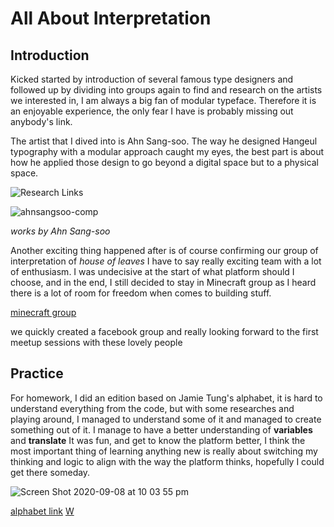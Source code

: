 # All About Interpretation

## Introduction

Kicked started by introduction of several famous type designers and followed up by dividing into groups again to find and research on the artists we interested in, I am always a big fan of modular typeface. Therefore it is an enjoyable experience, the only fear I have is probably missing out anybody's link.

The artist that I dived into is Ahn Sang-soo. The way he designed Hangeul typography with a modular approach caught my eyes, the best part is about how he applied those design to go beyond a digital space but to a physical space.

![Research Links](https://user-images.githubusercontent.com/68985229/92473029-8f472800-f21d-11ea-864b-62e73a8ce084.JPG)

![ahnsangsoo-comp](https://user-images.githubusercontent.com/68985229/92473563-23b18a80-f21e-11ea-974e-0462a6178cad.jpg)

*works by Ahn Sang-soo*

Another exciting thing happened after is of course confirming our group of interpretation of *house of leaves* I have to say really exciting team with a lot of enthusiasm. I was undecisive at the start of what platform should I choose, and in the end, I still decided to stay in Minecraft group as I heard there is a lot of room for freedom when comes to building stuff.

[minecraft group](https://docs.google.com/presentation/d/1c1KexKLj99n7Z-FLky9NW8Zqkgk1uo2tdibFXJoCwYc/edit#slide=id.g86a01e6fdc_0_0)

we quickly created a facebook group and really looking forward to the first meetup sessions with these lovely people

## Practice 

For homework, I did an edition based on Jamie Tung's alphabet, it is hard to understand everything from the code, but with some researches and playing around, I managed to understand some of it and managed to create something out of it. I manage to have a better understanding of **variables** and **translate** It was fun, and get to know the platform better, I think the most important thing of learning anything new is really about switching my thinking and logic to align with the way the platform thinks, hopefully I could get there someday.

![Screen Shot 2020-09-08 at 10 03 55 pm](https://user-images.githubusercontent.com/68985229/92474896-e64dfc80-f21f-11ea-8ece-ebb7f2b8caa0.JPG)

[alphabet link](https://docs.google.com/presentation/d/1fY3fW1HAv9GUez2q78iYkFVGgBCZON5ddkUNkVmRs8s/edit#slide=id.g8ec9788730_14_12)
[W](https://wwsiyang.github.io/CODEWORD/SKO/Week_01/Letter_C)
